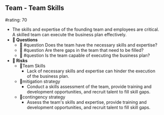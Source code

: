 ## Team - Team Skills
#rating: 70
- The skills and expertise of the founding team and employees are critical. A skilled team can execute the business plan effectively.
- **💭 Questions**
  - 💭 #question Does the team have the necessary skills and expertise?
  - 💭 #question Are there gaps in the team that need to be filled?
  - 💭 #question Is the team capable of executing the business plan?
- **🚨 Risks**
  - 🚨Team Skills
    - Lack of necessary skills and expertise can hinder the execution of the business plan.
  - 🚨mitigation strategy
    - Conduct a skills assessment of the team, provide training and development opportunities, and recruit talent to fill skill gaps.
  - 🚨contingency strategy
    - Assess the team's skills and expertise, provide training and development opportunities, and recruit talent to fill skill gaps.


